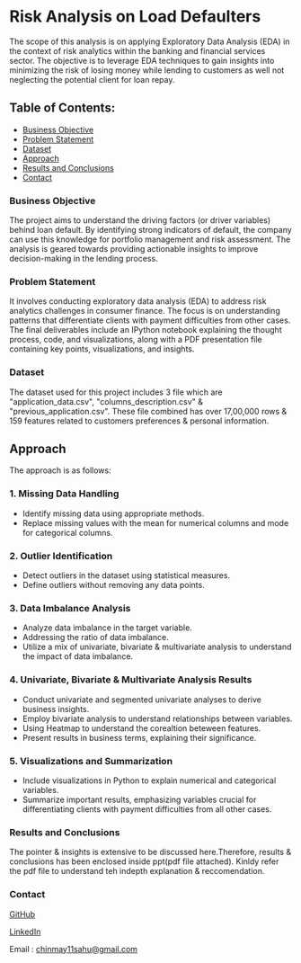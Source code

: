 # Risk Analysis on Load Defaulters

The scope of this analysis is on applying Exploratory Data Analysis (EDA) in the context of risk analytics within the banking and financial services sector.
The objective is to leverage EDA techniques to gain insights into minimizing the risk of losing money while lending to customers as well not neglecting the potential client for loan repay.

## Table of Contents:
* [Business Objective](#business-objective)
* [Problem Statement](#problem-statement)
* [Dataset](#dataset)
* [Approach](#approach)
* [Results and Conclusions](#results-and-conclusions)
* [Contact](#contact)

### Business Objective
 The project aims to understand the driving factors (or driver variables) behind loan default. By identifying strong indicators of default, the company can use this knowledge for portfolio management and risk assessment.
 The analysis is geared towards providing actionable insights to improve decision-making in the lending process.
 
### Problem Statement
It involves conducting exploratory data analysis (EDA) to address risk analytics challenges in consumer finance.
The focus is on understanding patterns that differentiate clients with payment difficulties from other cases.
The final deliverables include an IPython notebook explaining the thought process, code, and visualizations, along with a PDF presentation file containing key points, visualizations, and insights.

### Dataset
The dataset used for this project includes 3 file which are "application_data.csv", "columns_description.csv" & "previous_application.csv". These file combined has over 17,00,000 rows & 159 features related to customers preferences & personal information.

## Approach
The approach is as follows:

### 1. Missing Data Handling
- Identify missing data using appropriate methods.
- Replace missing values with the mean for numerical columns and mode for categorical columns.

### 2. Outlier Identification
- Detect outliers in the dataset using statistical measures.
- Define outliers without removing any data points.

### 3. Data Imbalance Analysis
- Analyze data imbalance in the target variable.
- Addressing the ratio of data imbalance.
- Utilize a mix of univariate, bivariate & multivariate analysis to understand the impact of data imbalance.

### 4. Univariate, Bivariate & Multivariate Analysis Results
- Conduct univariate and segmented univariate analyses to derive business insights.
- Employ bivariate analysis to understand relationships between variables.
- Using Heatmap to understand the corealtion beteween features.
- Present results in business terms, explaining their significance.

### 5. Visualizations and Summarization
- Include visualizations in Python to explain numerical and categorical variables.
- Summarize important results, emphasizing variables crucial for differentiating clients with payment difficulties from all other cases.

### Results and Conclusions

The pointer & insights is extensive to be discussed here.Therefore, results & conclusions has been enclosed inside ppt(pdf file attached).
Kinldy refer the pdf file to understand teh indepth explanation & reccomendation.

### Contact<br>
   
[GitHub](https://github.com/ChinmaySahu10) 
  
[LinkedIn](https://www.linkedin.com/in/chinmaysahu7/)
  
Email : chinmay11sahu@gmail.com
